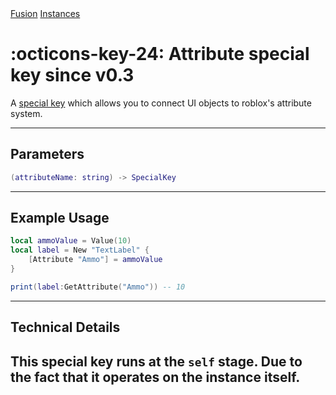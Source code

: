 <nav class="fusiondoc-api-breadcrumbs">
	<a href="../..">Fusion</a>
	<a href="..">Instances</a>
</nav>

<h1 class="fusiondoc-api-header" markdown>
	<span class="fusiondoc-api-icon" markdown>:octicons-key-24:</span>
	<span class="fusiondoc-api-name">Attribute</span>
	<span class="fusiondoc-api-pills">
		<span class="fusiondoc-api-pill-type">special key</span>
		<span class="fusiondoc-api-pill-since">since v0.3</span>
	</span>
</h1>

A [special key](./specialkey.md) which allows you to connect UI objects
to roblox's attribute system.

-----

## Parameters

```lua
(attributeName: string) -> SpecialKey
```
-----

## Example Usage

```lua
local ammoValue = Value(10)
local label = New "TextLabel" {
	[Attribute "Ammo"] = ammoValue
}

print(label:GetAttribute("Ammo")) -- 10
```

-----

## Technical Details

This special key runs at the `self` stage. Due to the fact that it operates on the instance itself.
-----